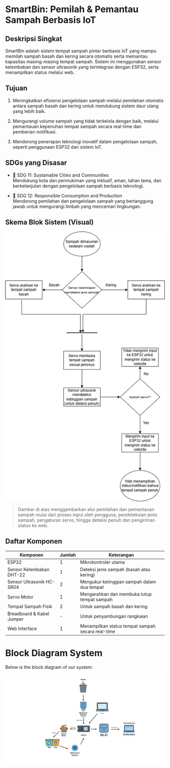 # SmartBin: Pemilah & Pemantau Sampah Berbasis IoT

## Deskripsi Singkat
SmartBin adalah sistem tempat sampah pintar berbasis IoT yang mampu memilah sampah basah dan kering secara otomatis serta memantau kapasitas masing-masing tempat sampah. Sistem ini menggunakan sensor kelembaban dan sensor ultrasonik yang terintegrasi dengan ESP32, serta menampilkan status melalui web.

## Tujuan
1. Meningkatkan efisiensi pengelolaan sampah melalui pemilahan otomatis antara sampah basah dan kering untuk mendukung sistem daur ulang yang lebih baik.

2. Mengurangi volume sampah yang tidak terkelola dengan baik, melalui pemantauan kepenuhan tempat sampah secara real-time dan pemberian notifikasi.

3. Mendorong penerapan teknologi inovatif dalam pengelolaan sampah, seperti penggunaan ESP32 dan sistem IoT.

## SDGs yang Disasar
- 🎯 SDG 11: Sustainable Cities and Communities  
  Mendukung kota dan permukiman yang inklusif, aman, tahan lama, dan berkelanjutan dengan pengelolaan sampah berbasis teknologi.

- 🎯 SDG 12: Responsible Consumption and Production  
  Mendorong pemilahan dan pengelolaan sampah yang bertanggung jawab untuk mengurangi limbah yang mencemari lingkungan.

## Skema Blok Sistem (Visual)

![Skema Blok Sistem](https://github.com/FerdinandTJ/IoTProject_SmartTrashBin/blob/main/IoT.jpg)

> Gambar di atas menggambarkan alur pemilahan dan pemantauan sampah mulai dari proses input oleh pengguna, pendeteksian jenis sampah, pengaturan servo, hingga deteksi penuh dan pengiriman status ke web.

## Daftar Komponen
| Komponen                     | Jumlah | Keterangan                                              |
|-----------------------------|--------|---------------------------------------------------------|
| ESP32                       | 1      | Mikrokontroler utama                                    |
| Sensor Kelembaban DHT-22    | 1      | Deteksi jenis sampah (basah atau kering)                |
| Sensor Ultrasonik HC-SR04   | 2      | Mengukur ketinggian sampah dalam dua tempat             |
| Servo Motor                 | 1      | Mengarahkan dan membuka tutup tempat sampah             |
| Tempat Sampah Fisik         | 2      | Untuk sampah basah dan kering                           |
| Breadboard & Kabel Jumper   | -      | Untuk penyambungan rangkaian                            |
| Web Interface               | 1      | Menampilkan status tempat sampah secara real-time       |


# Block Diagram System

Below is the block diagram of our system:

![Block Diagram System](Kel7_Diagram.png)
